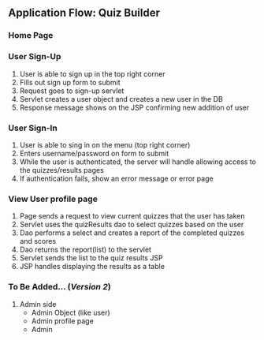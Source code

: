 ## Application Flow: Quiz Builder

### Home Page
### User Sign-Up
1. User is able to sign up in the top right corner
2. Fills out sign up form to submit
3. Request goes to sign-up servlet
4. Servlet creates a user object and creates a new user in the DB
5. Response message shows on the JSP confirming new addition of user
### User Sign-In
1. User is able to sing in on the menu (top right corner)
2. Enters username/password on form to submit
3. While the user is authenticated, the server will handle allowing access to the quizzes/results pages 
4. If authentication fails, show an error message or error page
### View User profile page
1. Page sends a request to view current quizzes that the user has taken
2. Servlet uses the quizResults dao to select quizzes based on the user
3. Dao performs a select and creates a report of the completed quizzes and scores
4. Dao returns the report(list) to the servlet
5. Servlet sends the list to the quiz results JSP
6. JSP handles displaying the results as a table

### To Be Added... (*Version 2*)
1. Admin side
   * Admin Object (like user)
   * Admin profile page
   * Admin

